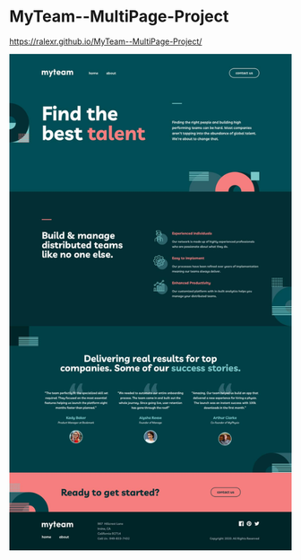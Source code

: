 # MyTeam--MultiPage-Project
https://ralexr.github.io/MyTeam--MultiPage-Project/

![Design preview for the Insure landing page coding challenge](./assets/img/sem1.jpg)
